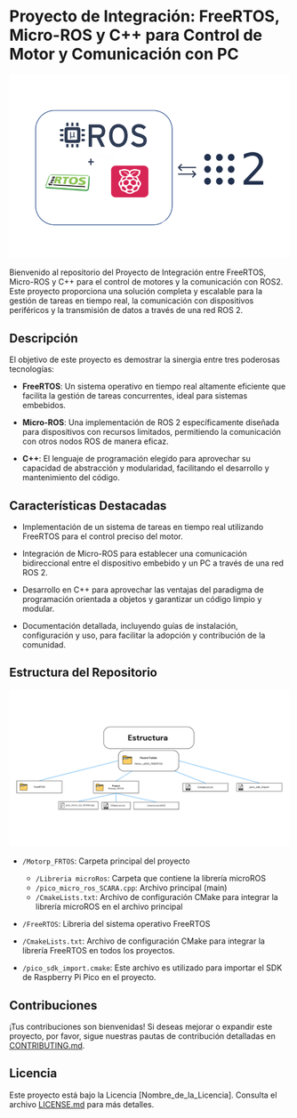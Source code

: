 # Proyecto de Integración: FreeRTOS, Micro-ROS y C++ para Control de Motor y Comunicación con PC

![Logo del Proyecto](/images/logo.png)

Bienvenido al repositorio del Proyecto de Integración entre FreeRTOS, Micro-ROS y C++ para el control de motores y la comunicación con ROS2. Este proyecto proporciona una solución completa y escalable para la gestión de tareas en tiempo real, la comunicación con dispositivos periféricos y la transmisión de datos a través de una red ROS 2.

## Descripción

El objetivo de este proyecto es demostrar la sinergia entre tres poderosas tecnologías:

- **FreeRTOS**: Un sistema operativo en tiempo real altamente eficiente que facilita la gestión de tareas concurrentes, ideal para sistemas embebidos.

- **Micro-ROS**: Una implementación de ROS 2 específicamente diseñada para dispositivos con recursos limitados, permitiendo la comunicación con otros nodos ROS de manera eficaz.

- **C++**: El lenguaje de programación elegido para aprovechar su capacidad de abstracción y modularidad, facilitando el desarrollo y mantenimiento del código.

## Características Destacadas

- Implementación de un sistema de tareas en tiempo real utilizando FreeRTOS para el control preciso del motor.

- Integración de Micro-ROS para establecer una comunicación bidireccional entre el dispositivo embebido y un PC a través de una red ROS 2.

- Desarrollo en C++ para aprovechar las ventajas del paradigma de programación orientada a objetos y garantizar un código limpio y modular.

- Documentación detallada, incluyendo guías de instalación, configuración y uso, para facilitar la adopción y contribución de la comunidad.

## Estructura del Repositorio
![Estructura](/images/Estructura.png)

- `/Motorp_FRTOS`: Carpeta principal del proyecto
   - `/Libreria microRos`: Carpeta que contiene la librería microROS
   - `/pico_micro_ros_SCARA.cpp`: Archivo principal (main)
   - `/CmakeLists.txt`: Archivo de configuración CMake para integrar la librería microROS en el archivo principal

- `/FreeRTOS`: Libreria del sistema operativo FreeRTOS

- `/CmakeLists.txt`: Archivo de configuración CMake para integrar la librería FreeRTOS en todos los proyectos.

- `/pico_sdk_import.cmake`:  Este archivo es utilizado para importar el SDK de Raspberry Pi Pico en el proyecto.

## Contribuciones

¡Tus contribuciones son bienvenidas! Si deseas mejorar o expandir este proyecto, por favor, sigue nuestras pautas de contribución detalladas en [CONTRIBUTING.md](enlace_a_contributing.md).

## Licencia

Este proyecto está bajo la Licencia [Nombre_de_la_Licencia]. Consulta el archivo [LICENSE.md](enlace_a_license.md) para más detalles.
